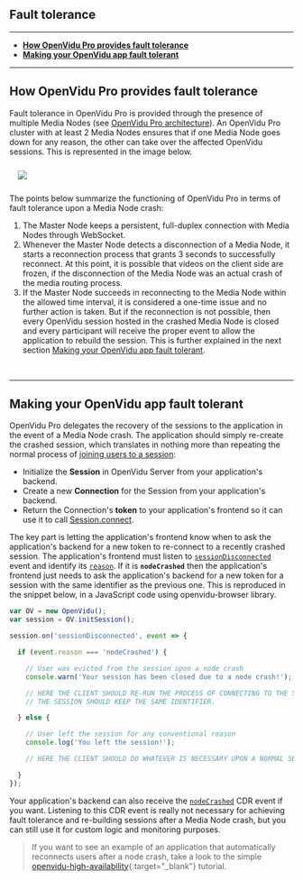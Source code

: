 <h2 id="section-title">Fault tolerance</h2>
<hr>

- **[How OpenVidu Pro provides fault tolerance](#how-openvidu-pro-provides-fault-tolerance)**
- **[Making your OpenVidu app fault tolerant](#making-your-openvidu-app-fault-tolerant)**
<!--- **[Recordings and fault tolerance](#recordings-and-fault-tolerance)**-->

---

## How OpenVidu Pro provides fault tolerance

Fault tolerance in OpenVidu Pro is provided through the presence of multiple Media Nodes (see [OpenVidu Pro architecture](openvidu-pro/scalability/#openvidu-pro-architecture)). An OpenVidu Pro cluster with at least 2 Media Nodes ensures that if one Media Node goes down for any reason, the other can take over the affected OpenVidu sessions. This is represented in the image below.

<div class="row">
    <div class="pro-gallery" style="margin: 25px 15px 25px 15px">
        <a data-fancybox="gallery-pro1" href="img/docs/openvidu-pro/fault-tolerance.png" data-caption='If the Media Node hosting "Session 1" crashes, a healthy Media Node can take over it. The application can re-create "Session 1" and clients may reconnect to it'><img class="img-responsive" style="margin: auto; max-height: 480px; transform: translateZ(0);" src="img/docs/openvidu-pro/fault-tolerance.png"/></a>
    </div>
</div>

The points below summarize the functioning of OpenVidu Pro in terms of fault tolerance upon a Media Node crash:

1. The Master Node keeps a persistent, full-duplex connection with Media Nodes through WebSocket.
2. Whenever the Master Node detects a disconnection of a Media Node, it starts a reconnection process that grants 3 seconds to successfully reconnect. At this point, it is possible that videos on the client side are frozen, if the disconnection of the Media Node was an actual crash of the media routing process.
3. If the Master Node succeeds in reconnecting to the Media Node within the allowed time interval, it is considered a one-time issue and no further action is taken. But if the reconnection is not possible, then every OpenVidu session hosted in the crashed Media Node is closed and every participant will receive the proper event to allow the application to rebuild the session. This is further explained in the next section [Making your OpenVidu app fault tolerant](#making-your-openvidu-app-fault-tolerant).

<br>

---

## Making your OpenVidu app fault tolerant

OpenVidu Pro delegates the recovery of the sessions to the application in the event of a Media Node crash. The application should simply re-create the crashed session, which translates in nothing more than repeating the normal process of [joining users to a session](cheatsheet/join-session/):

- Initialize the **Session** in OpenVidu Server from your application's backend.
- Create a new **Connection** for the Session from your application's backend.
- Return the Connection's **token** to your application's frontend so it can use it to call [Session.connect](api/openvidu-browser/classes/Session.html#connect).

The key part is letting the application's frontend know when to ask the application's backend for a new token to re-connect to a recently crashed session. The application's frontend must listen to [`sessionDisconnected`](api/openvidu-browser/interfaces/SessionEventMap.html#sessionDisconnected) event and identify its [`reason`](api/openvidu-browser/classes/SessionDisconnectedEvent.html#reason). If it is **`nodeCrashed`** then the application's frontend just needs to ask the application's backend for a new token for a session with the same identifier as the previous one. This is reproduced in the snippet below, in a JavaScript code using openvidu-browser library.

```javascript
var OV = new OpenVidu();
var session = OV.initSession();

session.on('sessionDisconnected', event => {

  if (event.reason === 'nodeCrashed') {

    // User was evicted from the session upon a node crash
    console.warn('Your session has been closed due to a node crash!');

    // HERE THE CLIENT SHOULD RE-RUN THE PROCESS OF CONNECTING TO THE SESSION AS NORMAL.
    // THE SESSION SHOULD KEEP THE SAME IDENTIFIER.

  } else {

    // User left the session for any conventional reason
    console.log('You left the session!');

    // HERE THE CLIENT SHOULD DO WHATEVER IS NECESSARY UPON A NORMAL SESSION CLOSURE.

  }
});
```

Your application's backend can also receive the [`nodeCrashed`](reference-docs/openvidu-server-cdr/#nodecrashed) CDR event if you want. Listening to this CDR event is really not necessary for achieving fault tolerance and re-building sessions after a Media Node crash, but you can still use it for custom logic and monitoring purposes.

> If you want to see an example of an application that automatically reconnects users after a node crash, take a look to the simple [openvidu-high-availability](https://github.com/OpenVidu/openvidu-high-availability){:target="_blank"} tutorial.

<br>

<link rel="stylesheet" href="https://cdnjs.cloudflare.com/ajax/libs/fancybox/3.1.20/jquery.fancybox.min.css" />
<script src="https://cdnjs.cloudflare.com/ajax/libs/fancybox/3.1.20/jquery.fancybox.min.js"></script>
<script>
  $().fancybox({
    selector : '[data-fancybox]',
    infobar : true,
    arrows : false,
    loop: true,
    protect: true,
    transitionEffect: 'slide',
    buttons : [
        'close'
    ],
    clickOutside : 'close',
    clickSlide   : 'close',
  });
</script>
